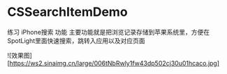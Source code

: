 # CSSearchItemDemo
练习 iPhone搜索 功能
主要功能就是把浏览记录存储到苹果系统里，方便在SpotLight里面快速搜索，跳转入应用以及对应页面

![效果图][https://ws2.sinaimg.cn/large/006tNbRwly1fw43dp502cj30u01hcaco.jpg]
